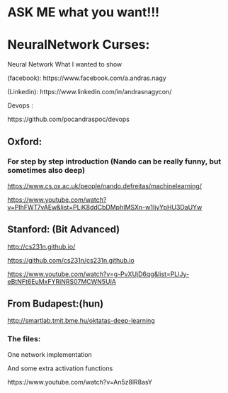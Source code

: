 # ASK ME what you want!!!

# NeuralNetwork Curses:
Neural Network What I wanted to show <p>
  <p></p>
(facebook): https://www.facebook.com/a.andras.nagy
 <p></p>
(Linkedin): https://www.linkedin.com/in/andrasnagycon/

<p> Devops :
<p>https://github.com/pocandraspoc/devops

## Oxford:
### For step by step introduction (Nando can be really funny, but sometimes also deep)
https://www.cs.ox.ac.uk/people/nando.defreitas/machinelearning/ <p></p>
https://www.youtube.com/watch?v=PlhFWT7vAEw&list=PLjK8ddCbDMphIMSXn-w1IjyYpHU3DaUYw

## Stanford: (Bit Advanced)

http://cs231n.github.io/ <p></p>
https://github.com/cs231n/cs231n.github.io <p></p>
https://www.youtube.com/watch?v=g-PvXUjD6qg&list=PLlJy-eBtNFt6EuMxFYRiNRS07MCWN5UIA <p></p>

## From Budapest:(hun)
http://smartlab.tmit.bme.hu/oktatas-deep-learning

### The files:
One network implementation <p></p>
And some extra activation functions<p></p>
<p></p>
https://www.youtube.com/watch?v=An5z8lR8asY



